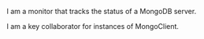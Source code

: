 I am a monitor that tracks the status of a MongoDB server.

I am a key collaborator for instances of MongoClient.